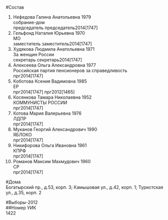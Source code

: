 #Состав  
1. Нефедова Галина Анатольевна 1979  
    собрание-дом  
    председатель председатель2014[1747]  
2. Гельфонд Наталия Юрьевна 1970  
    МО  
    заместитель заместитель2014[1747]  
3. Худякова Людмила Анатольевна 1971  
    За женщин России  
    секретарь секретарь2014[1747]  
4. Алексеева Ольга Александровна 1977  
    Российская партия пенсионеров за справедливость  
    прг2014[1747]  
5. Коботова Ксения Вадимовна 1985  
    ЕР  
    прг2014[1747] прг2012[1465]  
6. Косянкова Тамара Николаевна 1952  
    КОММУНИСТЫ РОССИИ  
    прг2014[1747]  
7. Котова Мария Валерьевна 1976  
    ЛДПР  
    прг2014[1747]  
8. Муканов Георгий Александрович 1990  
    ЯБЛОКО  
    прг2014[1747]  
9. Никифорова Ольга Ивановна 1961  
    КПРФ  
    прг2014[1747]  
10. Романов Максим Махмудович 1960  
    СР  
    прг2014[1747]  
  
#Дома  
Богатырский пр., д.53, корп. 3; Камышовая ул., д.42, корп. 1; Туристская ул., д.35, корп. 2  
  
#Выборы-2012  
##Номер УИК  
1422  
